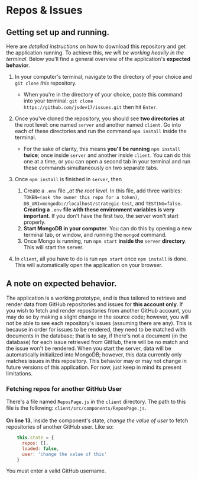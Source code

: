 # Repos & Issues

## Getting set up and running.
Here are _detailed instructions_ on how to download this 
repository and get the application running. To achieve this, _we will be working heavily in the terminal_. Below you'll find a general overview of the application's __expected behavior__.

1. In your computer's terminal, navigate to the directory of your choice and `git clone` _this_ repository.
    - When you're in the directory of your choice, paste this command into your terminal: `git clone https://github.com/jsdev17/issues.git` then hit `Enter`.

1. Once you've cloned the repository, you should see __two directories__ at the root level: one named `server` and another named `client`. Go into each of these directories and run the command `npm install` inside the terminal.
    - For the sake of clarity, this means __you'll be running__ `npm install` __twice__; once inside `server` and another inside `client`. You can do this one at a time, or you can open a second tab in your terminal and run these commands simultaneously on two separate tabs.

1. Once `npm install` is finished in `server`, then
    1. Create a `.env` file __at the root level_. In this file, add three varibles: `TOKEN=(ask the owner this repo for a token)`,  `DB_URI=mongodb://localhost/strategic-test`, and `TESTING=false`. __Creating a__ `.env` __file with these environment variables is very important__. If you don't have the first two, the server won't start properly.
    1. __Start MongoDB in your computer__. You can do this by opening a new terminal tab, or window, and running the `mongod` command.
    1. Once Mongo is running, run `npm start` __inside the__ `server` __directory__. This will start the server.
1. In `client`, all you have to do is run `npm start` once `npm install` is done. This will automatically open the application on your browser.

## A note on expected behavior.
The application is a working prototype, and is thus tailored to retrieve and render data from GitHub repositories and issues for __this account only__. If you wish to fetch and render repositories from another GitHub account, you may do so by making a
slight change in the source code; however, you will not be able to see each repository's issues (assuming there are any). This is because in order for issues to be rendered, they need to be matched with documents in the database; that is to say, if there's not a document (in the database) for each issue retrieved from GitHub, there will be no match and the issue won't be rendered. When you start the server, data will be automatically initialized into MongoDB; however, this data currently only matches issues in this repository. This behavior may or may not change in future versions of this application. For now, just keep in mind its present limitations.

### Fetching repos for another GitHub User
There's a file named `ReposPage.js` in the `client` directory. The path to this file is the following: `client/src/components/ReposPage.js`. <br /><br />
__On line 13__, inside the component's state, _change the value of user_ to fetch repositories of another GitHub user. Like so:
```javascript
    this.state = {
      repos: [],
      loaded: false,
      user: 'change the value of this'
    }
```
You must enter a valid GitHub username.